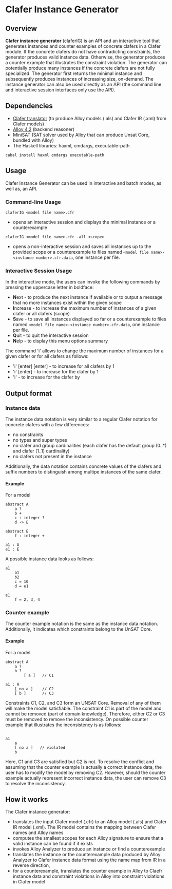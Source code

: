 Clafer Instance Generator
=========================

Overview
--------

**Clafer instance generator** (claferIG) is an API and an interactive tool that generates instances and counter examples of concrete clafers in a Clafer module. If the concrete clafers do not have contradicting constraints, the generator produces valid instance data. Otherwise, the generator produces a counter example that illustrates the constraint violation. The generator can potentially produce many instances if the concrete clafers are not fully specialized. The generator first returns the minimal instance and subsequently produces instances of increasing size, on-demand. The instance generator can also be used directly as an API (the command line and interactive session interfaces only use the API).

Dependencies
------------

* [Clafer translator](https://github.com/gsdlab/clafer) (to produce Alloy models (.als) and Clafer IR (.xml) from Clafer models)
* [Alloy 4.2](http://alloy.mit.edu/alloy/) (backend reasoner)
* MiniSAT (SAT solver used by Alloy that can produce Unsat Core, bundled with Alloy)
* The Haskell libraries: haxml, cmdargs, executable-path

```
cabal install haxml cmdargs executable-path
```

Usage
-----

Clafer Instance Generator can be used in interactive and batch modes, as well as, an API.

### Command-line Usage

```
claferIG <model file name>.cfr
```

- opens an interactive session and displays the minimal instance or a counterexample

```
claferIG <model file name>.cfr -all <scope>
```

- opens a non-interactive session and saves all instances up to the provided scope or a counterexample to files named `<model file name>-<instance number>.cfr.data`, one instance per file.


### Interactive Session Usage
In the interactive mode, the users can invoke the following commands by pressing the uppercase letter in boldface:

* **N**ext - to produce the next instance if available or to output a message that no more instances exist within the given scope
* **I**ncrease - to increase the maximum number of instances of a given clafer or all clafers (scope)
* **S**ave - to save all instances displayed so far or a counterexample to files named `<model file name>-<instance number>.cfr.data`, one instance per file.
* **Q**uit - to quit the interactive session
* **N**elp - to display this menu options summary

The command 'i' allows to change the maximum number of instances for a given clafer or for all clafers as follows:

* 'i' [enter] [enter] - to increase for all clafers by 1 
* 'i' <name> [enter] - to increase for the clafer <name> by 1 
* 'i' <name> <number> - to increase for the clafer <name> by <number> 

Output format
-------------

### Instance data

The instance data notation is very similar to a regular Clafer notation for concrete clafers with a few differences:

* no constraints
* no types and super types
* no clafer and group cardinalities (each clafer has the default group (0..*) and clafer (1..1) cardinality)
* no clafers not present in the instance

Additionally, the data notation contains concrete values of the clafers and suffix numbers to distinguish among multipe instances of the same clafer.

#### Example 

For a model

```clafer
abstract A
    a ?
    b +
    c : integer ?
    d -> E

abstract E
    f : integer +

a1 : A
e1 : E
```

A possible instance data looks as follows:

```clafer
a1
    b1
    b2
    c = 10
    d = e1

e1
    f = 2, 3, 4
```

### Counter example

The counter example notation is the same as the instance data notation. Additionally, it indicates which constraints belong to the UnSAT Core.

#### Example 

For a model

```clafer
abstract A
    a ?
    b ?
        [ a ]   // C1

a1 : A
    [ no a ]    // C2
    [ b ]       // C3
```

Constraints C1, C2, and C3 form an UNSAT Core. Removal of any of them will make the model satisfiable. The constraint C1 is part of the model and cannot be removed (part of domain knowledge). Therefore, either C2 or C3 must be removed to remove the inconsistency. On possible counter example that illustrates the inconsistency is as follows:

```clafer

a1
    a
    [ no a ]   // violated
    b
```

Here, C1 and C3 are satisfied but C2 is not. To resolve the conflict and assuming that the counter example is actually a correct instance data, the user has to modify the model by removing C2. However, should the counter example actually represent incorrect instance data, the user can remove C3 to resolve the inconsistency.

How it works
------------

The Clafer instance generator:

* translates the input Clafer model (.cfr) to an Alloy model (.als) and Clafer IR model (.xml). The IR model contains the mapping between Clafer names and Alloy names
* computes the smallest scopes for each Alloy signature to ensure that a valid instance can be found if it exists
* invokes Alloy Analyzer to produce an instance or find a counterexample
* translates the instance or the counterexample data produced by Alloy Analyzer to Clafer instance data format using the name map from IR in a reverse direction,
* for a counterexample, translates the counter example in Alloy to Claefr instance data and constraint violations in Alloy into constraint violations in Clafer model
